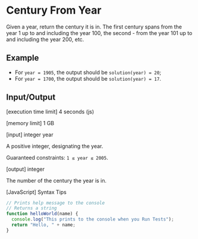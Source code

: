 # Century From Year

Given a year, return the century it is in. The first century spans from the year 1 up to and including the year 100, the second - from the year 101 up to and including the year 200, etc.

## Example

- For `year = 1905`, the output should be
  `solution(year) = 20`;
- For `year = 1700`, the output should be
  `solution(year) = 17`.

## Input/Output

[execution time limit] 4 seconds (js)

[memory limit] 1 GB

[input] integer year

A positive integer, designating the year.

Guaranteed constraints:
`1 ≤ year ≤ 2005`.

[output] integer

The number of the century the year is in.

[JavaScript] Syntax Tips

```js
// Prints help message to the console
// Returns a string
function helloWorld(name) {
  console.log("This prints to the console when you Run Tests");
  return "Hello, " + name;
}
```
